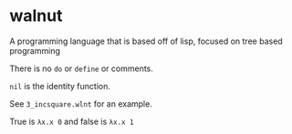 # walnut
A programming language that is based off of lisp, focused on tree based programming

There is no `do` or `define` or comments.

`nil` is the identity function.

See `3_incsquare.wlnt` for an example.

True is `λx.x 0` and false is `λx.x 1`
